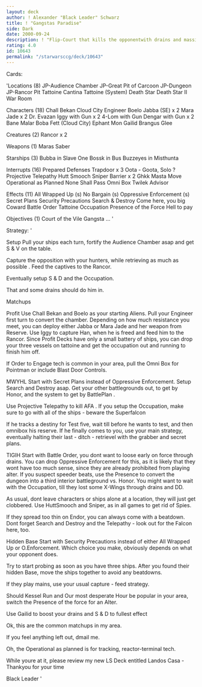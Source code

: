 ```yaml
---
layout: deck
author: ! Alexander "Black Leader" Schwarz
title: ! "Gangstas Paradise"
side: Dark
date: 2000-09-24
description: ! "Flip-Court that kills the opponentwith drains and massive Direct Damagefrom Search & Destroy and Occupation."
rating: 4.0
id: 10643
permalink: "/starwarsccg/deck/10643"
---
```

Cards: 

'Locations (8)
JP-Audience Chamber
JP-Great Pit of Carcoon
JP-Dungeon
JP-Rancor Pit
Tattoine  Cantina
Tattoine (System)
Death Star
Death Star II  War Room

Characters (18)
Chall Bekan
Cloud City Engineer
Boelo
Jabba (SE) x 2
Mara Jade x 2
Dr. Evazan
Iggy with Gun x 2
4-Lom with Gun
Dengar with Gun x 2
Bane Malar
Boba Fett (Cloud City)
Ephant Mon
Gailid
Brangus Glee

Creatures (2)
Rancor x 2

Weapons (1)
Maras Saber

Starships (3)
Bubba in Slave One
Bossk in Bus
Buzzeyes in Misthunta

Interrupts (16)
Prepared Defenses
Trapdoor x 3
Oota - Goota, Solo ?
Projective Telepathy
Hutt Smooch
Sniper
Barrier x 2
Ghkk
Masta Move
Operational as Planned
None Shall Pass
Omni Box
Twilek Advisor

Effects (11)
All Wrapped Up (s)
No Bargain (s)
Oppressive Enforcement (s)
Secret Plans
Security Precautions
Search & Destroy
Come here, you big Coward
Battle Order
Tattoine Occupation
Presence of the Force
Hell to pay

Objectives (1)
Court of the Vile Gangsta ... '

Strategy: '

Setup  Pull your ships each turn, fortify the
Audience Chamber asap and get S & V on the table.

Capture the opposition with your hunters, while
retrieving as much as possible .
Feed the captives to the Rancor.

Eventually setup S & D and the Occupation.

That and some drains should do him in.

Matchups 

Profit  Use Chall Bekan and Boelo as your
starting Aliens. Pull your Engineer first turn
to convert the chamber. Depending on how much
resistance you meet, you can deploy either Jabba
or Mara Jade and her weapon from Reserve.
Use Iggy to capture Han, when he is freed and
feed him to the Rancor. Since Profit Decks have
only a small battery of ships, you can drop your
three vessels on tattoine and get the occupation
out and running to finish him off.

If Order to Engage tech is common in your area,
pull the Omni Box for Pointman or include
Blast Door Controls.

MWYHL  Start with Secret Plans instead of
Oppressive Enforcement. Setup Search and Destroy
asap. Get your other battlegrounds out, to get
by Honor, and the system to get by BattlePlan .

Use Projective Telepathy to kill AFA .
If you setup the Occupation, make sure to go
with all of the ships - beware the Superfalcon 

If he tracks a destiny for Test five, wait till
before he wants to test, and then omnibox his
reserve. If he finally comes to you, use your
main strategy, eventually halting their last -
ditch - retrievel with the grabber and secret
plans.

TIGIH  Start with Battle Order, you dont want
to loose early on force through drains.
You can drop Oppressive Enforcement for this,
as it is likely that they wont have too much
sense, since they are already prohibited from
playing alter.
If you suspect speeder beats, use the Presence
to convert the dungeon into a third interior
battleground vs. Honor.
You might want to wait with the Occupation, till
they lost some X-Wings through drains and DD.

As usual, dont leave characters or ships alone
at a location, they will just get clobbered.
Use HuttSmooch and Sniper, as in all games to
get rid of Spies.

If they spread too thin on Endor, you can always
come with a beatdown. Dont forget Search and
Destroy and the Telepathy - look out for the
Falcon here, too.

Hidden Base  Start with Security Precautions
instead of either All Wrapped Up or O.Enforcement.
Which choice you make, obviously depends on
what your opponent does.

Try to start probing as soon as you have three
ships. After you found their hidden Base, move
the ships together to avoid any beatdowns.

If they play mains, use your usual capture -
feed strategy.

Should Kessel Run and Our most desperate Hour
be popular in your area, switch the Presence of
the force for an Alter.

Use Gailid to boost your drains and S & D to
fullest effect 


Ok, this are the common matchups in my area.

If you feel anything left out, dmail me.

Oh, the Operational as planned is for tracking,
reactor-terminal tech.

While youre at it, please review my new LS Deck
entitled Landos Casa - Thankyou for your time 


Black Leader
'

